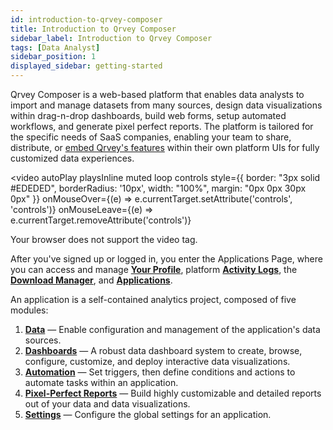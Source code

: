 ```yaml
---
id: introduction-to-qrvey-composer
title: Introduction to Qrvey Composer
sidebar_label: Introduction to Qrvey Composer
tags: [Data Analyst]
sidebar_position: 1
displayed_sidebar: getting-started
---
```


Qrvey Composer is a web-based platform that enables data analysts to import and manage datasets from many sources, design data visualizations within drag-n-drop dashboards, build web forms, setup automated workflows, and generate pixel perfect reports. The platform is tailored for the specific needs of SaaS companies, enabling your team to share, distribute, or [embed Qrvey's features](../software-developer/04-Widgets/overview-of-embedding.md) within their own platform UIs for fully customized data experiences.

<video 
    autoPlay playsInline muted loop controls
    style={{ border: "3px solid #EDEDED", borderRadius: '10px', width: "100%", margin: "0px 0px 30px 0px" }}
    onMouseOver={(e) => e.currentTarget.setAttribute('controls', 'controls')}
    onMouseLeave={(e) => e.currentTarget.removeAttribute('controls')}
>
  <source src="https://s3.amazonaws.com/cdn.qrvey.com/documentation_assets/partner-portal/qrvey-composer/intro-ui/qrvey-app-modules-20240409.mp4" type="video/mp4" />
  Your browser does not support the video tag.
</video>

After you've signed up or logged in, you enter the Applications Page, where you can access and manage **[Your Profile](../composer/manage-your-profile.md)**, platform **[Activity Logs](../composer/activity-log.md)**, the **[Download Manager](./download-manager.md)**, and **[Applications](./overview-of-applications.md)**.

An application is a self-contained analytics project, composed of five modules:

1. **[Data](./05-Working%20with%20Data/introduction-to-data-in-qrvey.md)** — Enable configuration and management of the application's data sources.
2. **[Dashboards](./06-Dashboards/dashboard-builder.md)** — A robust data dashboard system to create, browse, configure, customize, and deploy interactive data visualizations.
3. **[Automation](./09-Automation/introduction-to-automation.md)** — Set triggers, then define conditions and actions to automate tasks within an application.
4. **[Pixel-Perfect Reports](./10-Pixel-Perfect%20Reports/overview-of-pixel-perfect-reports.md)** — Build highly customizable and detailed reports out of your data and data visualizations.
5. **[Settings](./overview-of-applications.md#application-settings)** — Configure the global settings for an application.